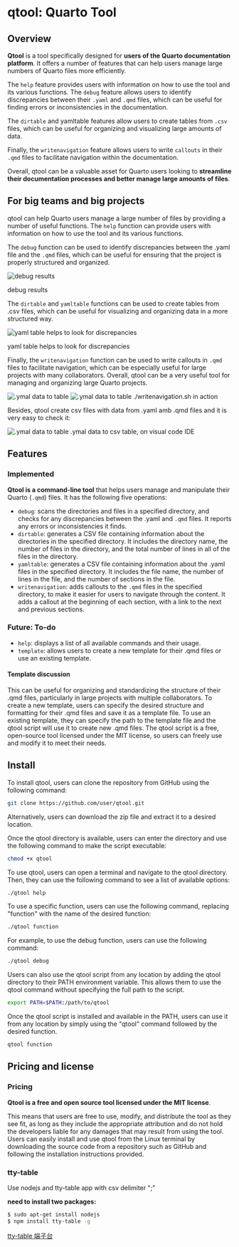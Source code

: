 # qtool: Quarto Tool

## Overview

**Qtool** is a tool specifically designed for **users of the Quarto documentation platform**. It offers a number of features that can help users manage large numbers of Quarto files more efficiently.

The `help` feature provides users with information on how to use the tool and its various functions. The `debug` feature allows users to identify discrepancies between their `.yaml` and `.qmd` files, which can be useful for finding errors or inconsistencies in the documentation.

The `dirtable` and yamltable features allow users to create tables from `.csv` files, which can be useful for organizing and visualizing large amounts of data.

Finally, the `writenavigation` feature allows users to write `callouts` in their ``.qmd`` files to facilitate navigation within the documentation.

Overall, qtool can be a valuable asset for Quarto users looking to **streamline their documentation processes and better manage large amounts of files**.

## For big teams and big projects

qtool can help Quarto users manage a large number of files by providing a number of useful functions. The `help` function can provide users with information on how to use the tool and its various functions.

The `debug` function can be used to identify discrepancies between the .yaml file and the `.qmd` files, which can be useful for ensuring that the project is properly structured and organized. 

![debug results](https://github.com/AlbertProfe/qtool/blob/main/qtool_screenshots/qtool-000003.png) 

debug results

The `dirtable` and `yamltable` functions can be used to create tables from .csv files, which can be useful for visualizing and organizing data in a more structured way.

![yaml table helps to look for discrepancies](https://github.com/AlbertProfe/qtool/blob/main/qtool_screenshots/qtool-000001.png)

yaml table helps to look for discrepancies

Finally, the `writenavigation` function can be used to write callouts in `.qmd` files to facilitate navigation, which can be especially useful for large projects with many collaborators. Overall, qtool can be a very useful tool for managing and organizing large Quarto projects.

![.ymal data to table](https://github.com/AlbertProfe/qtool/blob/main/qtool_screenshots/qtool-000007.png)
![.ymal data to table](https://github.com/AlbertProfe/qtool/blob/main/qtool_screenshots/qtool-000008.png)
./writenavigation.sh in action

Besides, qtool create csv files with data from .yaml amb .qmd files and it is very easy to check it:

![.ymal data to table](https://github.com/AlbertProfe/qtool/blob/main/qtool_screenshots/qtool-000021.png)
.ymal data to csv table, on visual code IDE

## Features

### Implemented

**Qtool is a command-line tool** that helps users manage and manipulate their Quarto (`.qmd`) files. It has the following five operations:

- `debug`: scans the directories and files in a specified directory, and checks for any discrepancies between the .yaml and ``.qmd`` files. It reports any errors or inconsistencies it finds.
- `dirtable`: generates a CSV file containing information about the directories in the specified directory. It includes the directory name, the number of files in the directory, and the total number of lines in all of the files in the directory.
- `yamltable`: generates a CSV file containing information about the .yaml files in the specified directory. It includes the file name, the number of lines in the file, and the number of sections in the file.
- `writenavigation`: adds callouts to the ``.qmd`` files in the specified directory, to make it easier for users to navigate through the content. It adds a callout at the beginning of each section, with a link to the next and previous sections.

### Future: To-do

- `help`: displays a list of all available commands and their usage.
- `template`: allows users to create a new template for their .qmd files or use an existing template.

#### Template discussion

This can be useful for organizing and standardizing the structure of their .qmd files, particularly in large projects with multiple collaborators. To create a new template, users can specify the desired structure and formatting for their .qmd files and save it as a template file. To use an existing template, they can specify the path to the template file and the qtool script will use it to create new .qmd files. The qtool script is a free, open-source tool licensed under the MIT license, so users can freely use and modify it to meet their needs.

## Install

To install qtool, users can clone the repository from GitHub using the following command:

```bash
git clone https://github.com/user/qtool.git
```

Alternatively, users can download the zip file and extract it to a desired location.

Once the qtool directory is available, users can enter the directory and use the following command to make the script executable:

```bash
chmod +x qtool
```

To use qtool, users can open a terminal and navigate to the qtool directory. Then, they can use the following command to see a list of available options:

```bash
./qtool help
```

To use a specific function, users can use the following command, replacing "function" with the name of the desired function:

```bash
./qtool function
```

For example, to use the debug function, users can use the following command:

```bash
./qtool debug
```

Users can also use the qtool script from any location by adding the qtool directory to their PATH environment variable. This allows them to use the qtool command without specifying the full path to the script.

```bash
export PATH=$PATH:/path/to/qtool
```

Once the qtool script is installed and available in the PATH, users can use it from any location by simply using the "qtool" command followed by the desired function.

```bash
qtool function
```

## Pricing and license

### Pricing

**Qtool is a free and open source tool licensed under the MIT license**. 

This means that users are free to use, modify, and distribute the tool as they see fit, as long as they include the appropriate attribution and do not hold the developers liable for any damages that may result from using the tool. Users can easily install and use qtool from the Linux terminal by downloading the source code from a repository such as GitHub and following the installation instructions provided.

### tty-table

Use nodejs and tty-table app with csv delimiter ";"

**need to install two packages:**

```bash
$ sudo apt-get install nodejs 
$ npm install tty-table -g
```

[tty-table 端子台](https://github.com/tecfu/tty-table)
